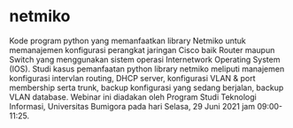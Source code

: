 # netmiko
Kode program python yang memanfaatkan library Netmiko untuk memanajemen konfigurasi perangkat jaringan Cisco baik Router maupun Switch yang menggunakan sistem operasi Internetwork Operating System (IOS). Studi kasus pemanfaatan python library netmiko meliputi manajemen konfigurasi intervlan routing, DHCP server, konfigurasi VLAN &amp; port membership serta trunk, backup konfigurasi yang sedang berjalan, backup VLAN database. Webinar ini diadakan oleh Program Studi Teknologi Informasi, Universitas Bumigora pada hari Selasa, 29 Juni 2021 jam 09:00-11:25.
